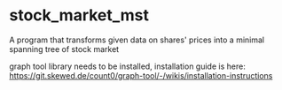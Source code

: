 # stock_market_mst
A program that transforms given data on shares' prices into a minimal spanning tree of stock market

graph tool library needs to be installed, installation guide is here:
https://git.skewed.de/count0/graph-tool/-/wikis/installation-instructions
